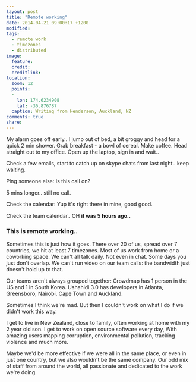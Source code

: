 ```yaml
---
layout: post
title: "Remote working"
date: 2014-04-21 09:00:17 +1200
modified:
tags:
  - remote work
  - timezones
  - distributed
image:
  feature:
  credit:
  creditlink:
location:
  zoom: 12
  points:
  -
    lon: 174.6234908
    lat: -36.876787
  caption: Writing from Henderson, Auckland, NZ
comments: true
share:
---
```


My alarm goes off early.. I jump out of bed, a bit groggy and head for a quick 2 min shower.
Grab breakfast - a bowl of cereal.
Make coffee.
Head straight out to my office.
Open up the laptop, sign in and wait..


Check a few emails, start to catch up on skype chats from last night.. keep waiting.

Ping someone else: Is this call on?

5 mins longer.. still no call.

Check the calendar: Yup it's right there in mine, good good.

Check the team calendar.. OH **it was 5 hours ago..**

### This is remote working..

Sometimes this is just how it goes. There over 20 of us, spread over 7 countries, we hit at least 7 timezones. Most of us work from home or a coworking space. We can't all talk daily. Not even in chat. Some days you just don't overlap. We can't run video on our team calls: the bandwidth just doesn't hold up to that.

Our teams aren't always grouped together: Crowdmap has 1 person in the US and 1 in South Korea. Ushahidi 3.0 has developers in Atlanta, Greensboro, Nairobi, Cape Town and Auckland.

Sometimes I think we're mad. But then I couldn't work on what I do if we didn't work this way.

I get to live in New Zealand, close to family, often working at home with my 2 year old son. I get to work on open source software every day, With amazing users mapping corruption, environmental pollution, tracking violence and much more.

Maybe we'd be more effective if we were all in the same place, or even in just one country, but we also wouldn't be the same company. Our odd mix of staff from around the world, all passionate and dedicated to the work we're doing.
